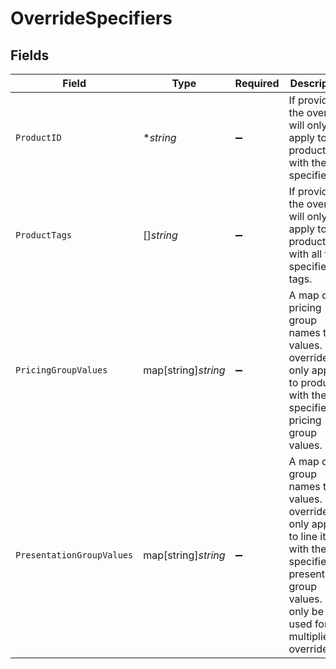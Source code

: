 # OverrideSpecifiers


## Fields

| Field                                                                                                                                                               | Type                                                                                                                                                                | Required                                                                                                                                                            | Description                                                                                                                                                         |
| ------------------------------------------------------------------------------------------------------------------------------------------------------------------- | ------------------------------------------------------------------------------------------------------------------------------------------------------------------- | ------------------------------------------------------------------------------------------------------------------------------------------------------------------- | ------------------------------------------------------------------------------------------------------------------------------------------------------------------- |
| `ProductID`                                                                                                                                                         | **string*                                                                                                                                                           | :heavy_minus_sign:                                                                                                                                                  | If provided, the override will only apply to the product with the specified ID.                                                                                     |
| `ProductTags`                                                                                                                                                       | []*string*                                                                                                                                                          | :heavy_minus_sign:                                                                                                                                                  | If provided, the override will only apply to products with all the specified tags.                                                                                  |
| `PricingGroupValues`                                                                                                                                                | map[string]*string*                                                                                                                                                 | :heavy_minus_sign:                                                                                                                                                  | A map of pricing group names to values. The override will only apply to products with the specified pricing group values.                                           |
| `PresentationGroupValues`                                                                                                                                           | map[string]*string*                                                                                                                                                 | :heavy_minus_sign:                                                                                                                                                  | A map of group names to values. The override will only apply to line items with the specified presentation group values. Can only be used for multiplier overrides. |